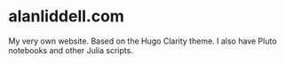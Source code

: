 # alanliddell.com

My very own website. Based on the Hugo Clarity theme.
I also have Pluto notebooks and other Julia scripts.
